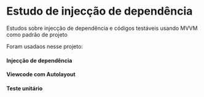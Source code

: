 # Estudo de injecção de dependência 

Estudos sobre injecção de dependência e códigos testáveis usando MVVM como padrão de projeto

Foram usadaos nesse projeto: 

#### Injecção de dependência 
#### Viewcode com Autolayout
#### Teste unitário 

